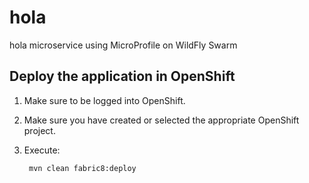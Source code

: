 # hola
hola microservice using MicroProfile on WildFly Swarm

Deploy the application in OpenShift
-----------------------------------

1. Make sure to be logged into OpenShift.
2. Make sure you have created or selected the appropriate OpenShift project. 
3. Execute:

        mvn clean fabric8:deploy
